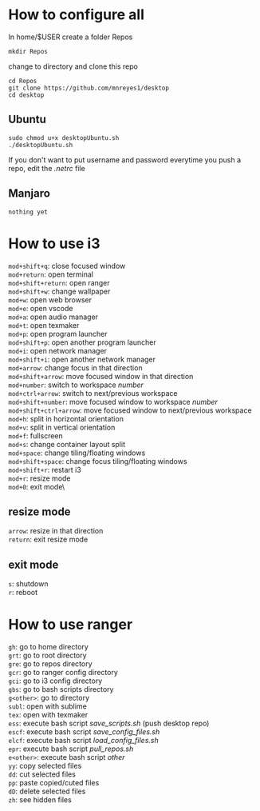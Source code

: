 # How to configure all

In home/$USER create a folder Repos

	mkdir Repos

change to directory and clone this repo

	cd Repos
	git clone https://github.com/mnreyes1/desktop
	cd desktop

## Ubuntu

	sudo chmod u+x desktopUbuntu.sh
	./desktopUbuntu.sh

If you don't want to put username and password everytime you push a repo, edit the *.netrc* file

## Manjaro

	nothing yet


# How to use i3

`mod+shift+q`: close focused window\
`mod+return`: open terminal\
`mod+shift+return`: open ranger\
`mod+shift+w`: change wallpaper\
`mod+w`: open web browser\
`mod+e`: open vscode\
`mod+a`: open audio manager\
`mod+t`: open texmaker\
`mod+p`: open program launcher\
`mod+shift+p`: open another program launcher\
`mod+i`: open network manager\
`mod+shift+i`: open another network manager\
`mod+arrow`: change focus in that direction\
`mod+shift+arrow`: move focused window in that direction\
`mod+number`: switch to workspace *number* \
`mod+ctrl+arrow`: switch to next/previous workspace\
`mod+shift+number`: move focused window to workspace *number* \
`mod+shift+ctrl+arrow`: move focused window to next/previous workspace\
`mod+h`: split in horizontal orientation\
`mod+v`: split in vertical orientation\
`mod+f`: fullscreen\
`mod+s`: change container layout split\
`mod+space`: change tiling/floating windows\
`mod+shift+space`: change focus tiling/floating windows\
`mod+shift+r`: restart i3\
`mod+r`: resize mode\
`mod+0`: exit mode\

## resize mode

`arrow`: resize in that direction\
`return`: exit resize mode

## exit mode

`s`: shutdown\
`r`: reboot


# How to use ranger

`gh`: go to home directory\
`grt`: go to root directory\
`gre`: go to repos directory\
`gcr`: go to ranger config directory\
`gci`: go to i3 config directory\
`gbs`: go to bash scripts directory\
`g<other>`: go to <other> directory\
`subl`: open with sublime\
`tex`: open with texmaker\
`ess`: execute bash script *save_scripts.sh* (push desktop repo)\
`escf`: execute bash script *save_config_files.sh*\
`elcf`: execute bash script *load_config_files.sh*\
`epr`: execute bash script *pull_repos.sh*\
`e<other>`: execute bash script *other*\
`yy`: copy selected files\
`dd`: cut selected files\
`pp`: paste copied/cuted files\
`dD`: delete selected files\
`zh`: see hidden files
